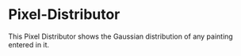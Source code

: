 # Pixel-Distributor
This Pixel Distributor shows the Gaussian distribution of any painting entered in it. 
